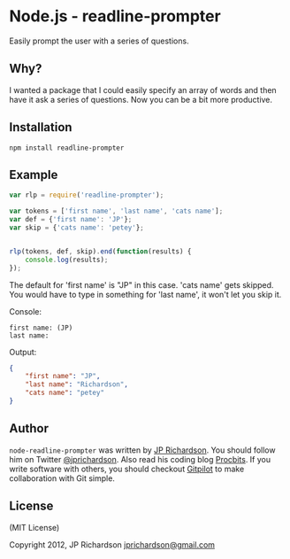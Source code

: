 
Node.js - readline-prompter
==========================

Easily prompt the user with a series of questions.



Why?
----

I wanted a package that I could easily specify an array of words and then have it ask a series of questions. Now you can be a bit more productive.



Installation
------------

    npm install readline-prompter



Example
------


```javascript
var rlp = require('readline-prompter');

var tokens = ['first name', 'last name', 'cats name'];
var def = {'first name': 'JP'};
var skip = {'cats name': 'petey'};


rlp(tokens, def, skip).end(function(results) {
    console.log(results);
});
```

The default for 'first name' is "JP" in this case. 'cats name' gets skipped. You would have to type in something for 'last name', it won't let you skip it.

Console:

    first name: (JP)
    last name:


Output:

```json
{
    "first name": "JP",
    "last name": "Richardson",
    "cats name": "petey"
}
```



Author
------

`node-readline-prompter` was written by [JP Richardson][aboutjp]. You should follow him on Twitter [@jprichardson][twitter]. Also read his coding blog [Procbits][procbits]. If you write software with others, you should checkout [Gitpilot][gitpilot] to make collaboration with Git simple.



License
-------

(MIT License)

Copyright 2012, JP Richardson  <jprichardson@gmail.com>


[aboutjp]: http://about.me/jprichardson
[twitter]: http://twitter.com/jprichardson
[procbits]: http://procbits.com
[gitpilot]: http://gitpilot.com

